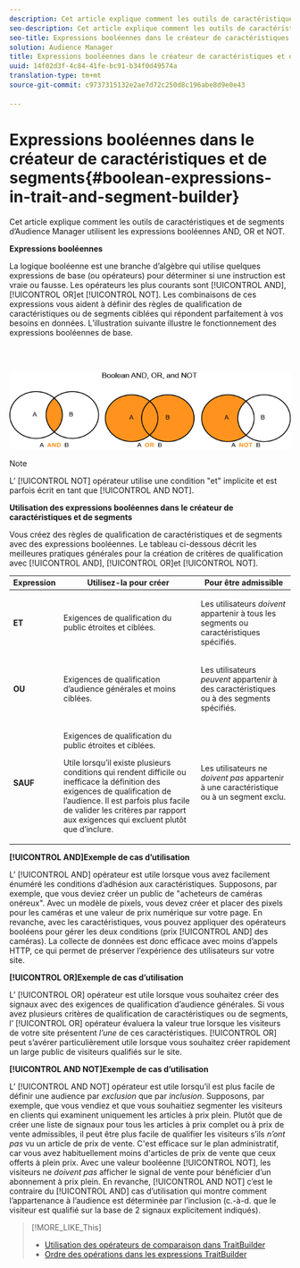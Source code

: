 ```yaml
---
description: Cet article explique comment les outils de caractéristiques et de segments d’Audience Manager utilisent les expressions booléennes AND, OR et NOT.
seo-description: Cet article explique comment les outils de caractéristiques et de segments d’Audience Manager utilisent les expressions booléennes AND, OR et NOT.
seo-title: Expressions booléennes dans le créateur de caractéristiques et de segments
solution: Audience Manager
title: Expressions booléennes dans le créateur de caractéristiques et de segments
uuid: 14f02d3f-4c84-41fe-bc91-b34f0d49574a
translation-type: tm+mt
source-git-commit: c9737315132e2ae7d72c250d8c196abe8d9e0e43

---
```



# Expressions booléennes dans le créateur de caractéristiques et de segments{#boolean-expressions-in-trait-and-segment-builder}

Cet article explique comment les outils de caractéristiques et de segments d’Audience Manager utilisent les expressions booléennes AND, OR et NOT.

<!-- 

c_tb_boolean.xml

 -->

**Expressions booléennes**

La logique booléenne est une branche d’algèbre qui utilise quelques expressions de base (ou opérateurs) pour déterminer si une instruction est vraie ou fausse. Les opérateurs les plus courants sont [!UICONTROL AND], [!UICONTROL OR]et [!UICONTROL NOT]. Les combinaisons de ces expressions vous aident à définir des règles de qualification de caractéristiques ou de segments ciblées qui répondent parfaitement à vos besoins en données. L’illustration suivante illustre le fonctionnement des expressions booléennes de base.

<br> 

![](assets/BooleanOverview_small.png)

>[!NOTE]
>
>L’ [!UICONTROL NOT] opérateur utilise une condition "et" implicite et est parfois écrit en tant que [!UICONTROL AND NOT].

**Utilisation des expressions booléennes dans le créateur de caractéristiques et de segments**

Vous créez des règles de qualification de caractéristiques et de segments avec des expressions booléennes. Le tableau ci-dessous décrit les meilleures pratiques générales pour la création de critères de qualification avec [!UICONTROL AND], [!UICONTROL OR]et [!UICONTROL NOT].

<table id="table_C762872C98F54C4A86A2F1C840A86657"> 
 <thead> 
  <tr> 
   <th colname="col1" class="entry"> Expression </th> 
   <th colname="col2" class="entry"> Utilisez-la pour créer </th> 
   <th colname="col3" class="entry"> Pour être admissible </th> 
  </tr>
 </thead>
 <tbody> 
  <tr> 
   <td colname="col1"> <p><b><span class="wintitle"> ET</span></b> </p> </td> 
   <td colname="col2"> <p>Exigences de qualification du public étroites et ciblées. </p> </td> 
   <td colname="col3"> <p>Les utilisateurs <i>doivent</i> appartenir à tous les segments ou caractéristiques spécifiés. </p> </td> 
  </tr> 
  <tr> 
   <td colname="col1"> <p><b><span class="wintitle"> OU</span></b> </p> </td> 
   <td colname="col2"> <p>Exigences de qualification d’audience générales et moins ciblées. </p> </td> 
   <td colname="col3"> <p>Les utilisateurs <i>peuvent</i> appartenir à des caractéristiques ou à des segments spécifiés. </p> </td> 
  </tr> 
  <tr> 
   <td colname="col1"> <p><b><span class="wintitle"> SAUF</span></b> </p> </td> 
   <td colname="col2"> <p>Exigences de qualification du public étroites et ciblées. </p> <p>Utile lorsqu’il existe plusieurs conditions qui rendent difficile ou inefficace la définition des exigences de qualification de l’audience. Il est parfois plus facile de valider les critères par rapport aux exigences qui excluent plutôt que d’inclure. </p> </td> 
   <td colname="col3"> <p>Les utilisateurs ne <i>doivent pas</i> appartenir à une caractéristique ou à un segment exclu. </p> </td> 
  </tr> 
 </tbody> 
</table>

**[!UICONTROL AND]Exemple de cas d’utilisation**

L’ [!UICONTROL AND] opérateur est utile lorsque vous avez facilement énuméré les conditions d’adhésion aux caractéristiques. Supposons, par exemple, que vous deviez créer un public de "acheteurs de caméras onéreux". Avec un modèle de pixels, vous devez créer et placer des pixels pour les caméras et une valeur de prix numérique sur votre page. En revanche, avec les caractéristiques, vous pouvez appliquer des opérateurs booléens pour gérer les deux conditions (prix [!UICONTROL AND] des caméras). La collecte de données est donc efficace avec moins d’appels HTTP, ce qui permet de préserver l’expérience des utilisateurs sur votre site.

**[!UICONTROL OR]Exemple de cas d’utilisation**

L’ [!UICONTROL OR] opérateur est utile lorsque vous souhaitez créer des signaux avec des exigences de qualification d’audience générales. Si vous avez plusieurs critères de qualification de caractéristiques ou de segments, l’ [!UICONTROL OR] opérateur évaluera la valeur true lorsque les visiteurs de votre site présentent *l’une* de ces caractéristiques. [!UICONTROL OR] peut s’avérer particulièrement utile lorsque vous souhaitez créer rapidement un large public de visiteurs qualifiés sur le site.

**[!UICONTROL AND NOT]Exemple de cas d’utilisation**

L’ [!UICONTROL AND NOT] opérateur est utile lorsqu’il est plus facile de définir une audience par *exclusion* que par *inclusion*. Supposons, par exemple, que vous vendiez et que vous souhaitiez segmenter les visiteurs en clients qui examinent uniquement les articles à prix plein. Plutôt que de créer une liste de signaux pour tous les articles à prix complet ou à prix de vente admissibles, il peut être plus facile de qualifier les visiteurs s’ils *n’ont pas* vu un article de prix de vente. C'est efficace sur le plan administratif, car vous avez habituellement moins d'articles de prix de vente que ceux offerts à plein prix. Avec une valeur booléenne [!UICONTROL NOT], les visiteurs ne *doivent pas* afficher le signal de vente pour bénéficier d’un abonnement à prix plein. En revanche, [!UICONTROL AND NOT] c’est le contraire du [!UICONTROL AND] cas d’utilisation qui montre comment l’appartenance à l’audience est déterminée par l’inclusion (c.-à-d. que le visiteur est qualifié sur la base de 2 signaux explicitement indiqués).

>[!MORE_LIKE_This]
>
>* [Utilisation des opérateurs de comparaison dans TraitBuilder](../features/traits/trait-comparison-operators.md)
>* [Ordre des opérations dans les expressions TraitBuilder](../features/traits/trait-operator-precedence.md)

